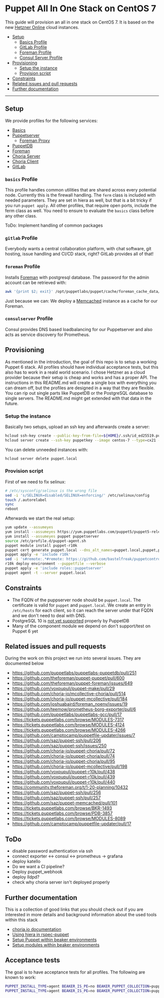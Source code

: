 # Puppet All In One Stack on CentOS 7

This guide will provision an all in one stack on CentOS 7. It is based on the
new [Hetzner Online](https://www.hetzner.de/cloud) cloud instances.

* [Setup](#setup)
    * [Basics Profile](#basics-profile)
    * [GitLab Profile](#gitlab-profile)
    * [Foreman Profile](#foreman-profile)
    * [Consul Server Profile](#consulserver-profile)
* [Provisioning](#provisioning)
    * [Setup the instance](#setup-the-instance)
    * [Provision script](#provision-script)
* [Constraints](#constraints)
* [Related issues and pull requests](#related-issues-and-pull-requests)
* [Further documentation](#further-documentation)

---

## Setup

We provide profiles for the following services:

* [Basics](modules/profiles/manifests/basics.pp)
* [Puppetserver](modules/profiles/manifests/puppetserver.pp)
    * [Foreman Proxy](modules/profiles/manifests/foremanproxy.pp)
* [PuppetDB](modules/profiles/manifests/puppetdb.pp)
* [Foreman](modules/profiles/manifests/foreman.pp)
* [Choria Server](modules/profiles/manifests/choriaserver.pp)
* [Choria Client](modukes/profiles/manifests/choriaclient.pp)
* [GitLab](modules/profiles/manifestsgitlab.pp)


### `basics` Profile

This profile handles common utilities that are shared across every potential
node. Currently this is the firewall handling. The `ferm` class is included
with needed parameters. They are set in hiera as well, but that is a bit tricky
if you run `puppet apply`. All other profiles, that require open ports, include
the ferm class as well. You need to ensure to evaluate the `basics` class
before any other class.

ToDo: Implement handling of common packages

### `gitlab` Profile

Everybody wants a central collaboration platform, with chat software, git
hosting, issue handling and CI/CD stack, right? GitLab provides all of that!

### `foreman` Profile

Installs [Foreman](https://theforeman.org/) with postgresql database. The
password for the admin account can be retrieved with:

```sh
awk '{print $2; exit}' /opt/puppetlabs/puppet/cache/foreman_cache_data/admin_password
```

Just because we can: We deploy a [Memcached](https://memcached.org/) instance
as a cache for our Foreman.

### `consulserver` Profile

Consul provides DNS based loadbalancing for our Puppetserver and also acts as
service discovery for Prometheus.

## Provisioning

As mentioned in the introduction, the goal of this repo is to setup a working
Puppet 6 stack. All profiles should have individual acceptance tests, but this
also has to work in a reald world scenario. I chose Hetzner as a cloud provider
because their setup is cheap and works and has a proper API. The instructions
in this README.md will create a single box with everything you can dream off,
but the profiles are designed in a way that they are flexible. You can rip out
single parts like PuppetDB or the PostgreSQL database to single servers. The
README.md might get extended with that data in the future.

### Setup the instance

Basically two setups, upload an ssh key and afterwards create a server:

```bash
hcloud ssh-key create --public-key-from-file=${HOME}/.ssh/id_ed25519.pub --name puppetkey
hcloud server create --ssh-key puppetkey --image centos-7 --type=cx21 --name puppet.local
```

You can delete unneeded instances with:
```bash
hcloud server delete puppet.local
```

### Provision script

First of we need to fix selinux:

```bash
# /etc/sysconfig/selinux is the wrong file
sed -i 's/SELINUX=disabled/SELINUX=enforcing/' /etc/selinux/config
touch /.autorelabel
sync
reboot
```

Afterwards we start the real setup:

```bash
yum update --assumeyes
yum install --assumeyes https://yum.puppetlabs.com/puppet5/puppet5-release-el-7.noarch.rpm
yum install --assumeyes puppet puppetserver
source /etc/profile.d/puppet-agent.sh
puppet module install puppet-r10k
puppet cert generate puppet.local --dns_alt_names=puppet.local,puppet,puppetdb,puppetdb.local
puppet apply -e 'include r10k'
sed -i 's#remote:.*#remote: https://github.com/bastelfreak/puppetcontrolrepo.git#' /etc/puppetlabs/r10k/r10k.yaml
r10k deploy environment --puppetfile --verbose
puppet apply -e 'include roles::puppetserver'
puppet agent -t --server puppet.local
```

## Constraints

* The FQDN of the puppserver node should be `puppet.local`. The certificate is
valid for `puppet` and `puppet.local`. We create an entry in `/etc/hosts` for
each client, so it can reach the server under that FQDN and we don't need to
deal with DNS.
* PostgreSQL 10 is [not yet supported](https://tickets.puppetlabs.com/browse/PDB-3857) properly by PuppetDB
* Many of the component module we depend on don't support/test on Puppet 6 yet

## Related issues and pull requests

During the work on this project we run into several issues. They are documented below

* https://github.com/puppetlabs/puppetlabs-puppetdb/pull/251
* https://github.com/theforeman/puppet-puppet/pull/600
* https://github.com/theforeman/puppet-foreman/issues/649
* https://github.com/voxpupuli/puppet-make/pull/29
* https://github.com/choria-io/mcollective-choria/pull/514
* https://github.com/choria-io/puppet-mcollective/pull/184
* https://github.com/joshuabaird/foreman_noenv/issues/19
* https://github.com/teemow/prometheus-borg-exporter/pull/6
* https://github.com/puppetlabs/puppetlabs-gcc/pull/17
* https://tickets.puppetlabs.com/browse/MODULES-7317
* https://tickets.puppetlabs.com/browse/MODULES-4124
* https://tickets.puppetlabs.com/browse/MODULES-4266
* https://github.com/camptocamp/puppetfile-updater/issues/7
* https://github.com/saz/puppet-ssh/pull/206
* https://github.com/saz/puppet-ssh/issues/250
* https://github.com/choria-io/puppet-choria/pull/72
* https://github.com/choria-io/puppet-choria/pull/74
* https://github.com/choria-io/puppet-choria/pull/95
* https://github.com/choria-io/puppet-mcollective/pull/198
* https://github.com/voxpupuli/puppet-r10k/pull/438
* https://github.com/voxpupuli/puppet-r10k/pull/439
* https://github.com/voxpupuli/puppet-r10k/pull/440
* https://community.theforeman.org/t/1-20-planning/10432
* https://github.com/saz/puppet-ssh/pull/256
* https://github.com/saz/puppet-ssh/pull/257
* https://github.com/saz/puppet-memcached/pull/101
* https://tickets.puppetlabs.com/browse/BKR-1493
* https://tickets.puppetlabs.com/browse/PDB-3857
* https://tickets.puppetlabs.com/browse/MODULES-8089
* https://github.com/camptocamp/puppetfile-updater/pull/17

## ToDo

* disable password authentication via ssh
* connect exporter <-> consul <-> prometheus -> grafana
* deploy katello
* Do we want a CI pipeline?
* Deploy puppet\_webhook
* deploy lldpd?
* check why choria server isn't deployed properly

## Further documentation

This is a collection of good links that you should check out if you are
interested in more details and background information about the used tools
within this stack

* [choria.io documentation](https://choria.io/docs)
* [Using hiera in rspec-puppet](https://github.com/rodjek/rspec-puppet#enabling-hiera-lookups)
* [Setup Puppet within beaker environments](https://github.com/puppetlabs/beaker-puppet_install_helper#beaker-puppet_install_helper)
* [Setup modules within beaker environments](https://github.com/puppetlabs/beaker-module_install_helper#beaker-module_install_helper)

## Acceptance tests

The goal is to have acceptance tests for all profiles. The following are known to work:

```sh
PUPPET_INSTALL_TYPE=agent BEAKER_IS_PE=no BEAKER_PUPPET_COLLECTION=puppet5 BEAKER_debug=true BEAKER_setfile=ubuntu1804-64{hypervisor=docker\,hostname=puppet.local} BEAKER_destroy=yes bundle exec rspec spec/acceptance/node_exporter_spec.rb
PUPPET_INSTALL_TYPE=agent BEAKER_IS_PE=no BEAKER_PUPPET_COLLECTION=puppet5 BEAKER_debug=true BEAKER_setfile=centos7-64{hypervisor=docker\,hostname=puppet.local} BEAKER_destroy=yes bundle exec rspec spec/acceptance/consulserver_spec.rb
```
